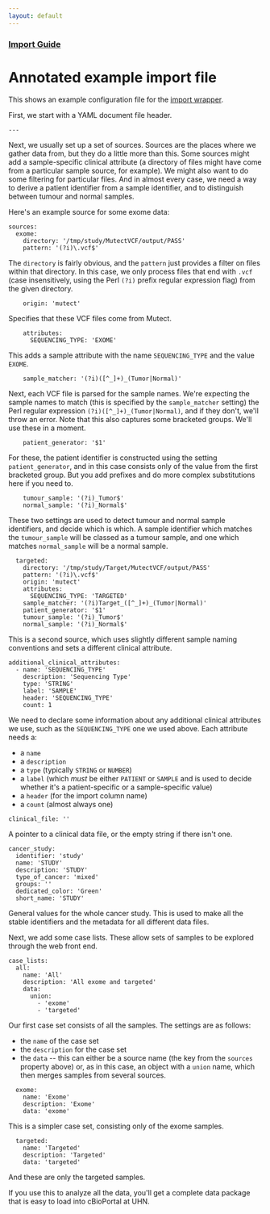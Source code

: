 ```yaml
---
layout: default
---
```


### [Import Guide](import-guide.html)

# Annotated example import file

This shows an example configuration file for the [import wrapper](import-wrapper.html).

First, we start with a YAML document file header.

    ---

Next, we usually set up a set of sources. Sources are the places where we gather data from, but they do a little more than this. Some sources might add a sample-specific clinical attribute (a directory of files might have come from a particular sample source, for example). We might also want to do some filtering for particular files. And in almost every case, we need a way to derive a patient identifier from a sample identifier, and to distinguish between tumour and normal samples.

Here's an example source for some exome data:

    sources:
      exome:
        directory: '/tmp/study/MutectVCF/output/PASS'
        pattern: '(?i)\.vcf$'

The `directory` is fairly obvious, and the `pattern` just provides a filter on files within that directory. In this case, we only process files that end with `.vcf` (case insensitively, using the Perl `(?i)` prefix regular expression flag) from the given directory.

        origin: 'mutect'

Specifies that these VCF files come from Mutect.

        attributes:
          SEQUENCING_TYPE: 'EXOME'

This adds a sample attribute with the name `SEQUENCING_TYPE` and the value `EXOME`.

        sample_matcher: '(?i)([^_]+)_(Tumor|Normal)'

Next, each VCF file is parsed for the sample names. We're expecting the sample names to match (this is specified by the `sample_matcher` setting) the Perl regular expression `(?i)([^_]+)_(Tumor|Normal)`, and if they don't, we'll throw an error. Note that this also captures some bracketed groups. We'll use these in a moment.

        patient_generator: '$1'

For these, the patient identifier is constructed using the setting `patient_generator`, and in this case consists only of the value from the first bracketed group. But you add prefixes and do more complex substitutions here if you need to.

        tumour_sample: '(?i)_Tumor$'
        normal_sample: '(?i)_Normal$'

These two settings are used to detect tumour and normal sample identifiers, and decide which is which. A sample identifier which matches the `tumour_sample` will be classed as a tumour sample, and one which matches `normal_sample` will be a normal sample.

      targeted:
        directory: '/tmp/study/Target/MutectVCF/output/PASS'
        pattern: '(?i)\.vcf$'
        origin: 'mutect'
        attributes:
          SEQUENCING_TYPE: 'TARGETED'
        sample_matcher: '(?i)Target_([^_]+)_(Tumor|Normal)'
        patient_generator: '$1'
        tumour_sample: '(?i)_Tumor$'
        normal_sample: '(?i)_Normal$'

This is a second source, which uses slightly different sample naming conventions and sets a different clinical attribute.

    additional_clinical_attributes:
      - name: 'SEQUENCING_TYPE'
        description: 'Sequencing Type'
        type: 'STRING'
        label: 'SAMPLE'
        header: 'SEQUENCING_TYPE'
        count: 1

We need to declare some information about any additional clinical attributes we use, such as the `SEQUENCING_TYPE` one we used above. Each attribute needs a:

 * a `name`
 * a `description`
 * a `type` (typically `STRING` or `NUMBER`)
 * a `label` (which *must* be either `PATIENT` or `SAMPLE` and is used to decide whether it's a patient-specific or a sample-specific value)
 * a `header` (for the import column name)
 * a `count` (almost always one)

<!-- end the list -->

    clinical_file: ''

A pointer to a clinical data file, or the empty string if there isn't one.

    cancer_study:
      identifier: 'study'
      name: 'STUDY'
      description: 'STUDY'
      type_of_cancer: 'mixed'
      groups: ''
      dedicated_color: 'Green'
      short_name: 'STUDY'

General values for the whole cancer study. This is used to make all the stable identifiers and the metadata for all different data files.

Next, we add some case lists. These allow sets of samples to be explored through the web front end.

    case_lists:
      all:
        name: 'All'
        description: 'All exome and targeted'
        data:
          union:
            - 'exome'
            - 'targeted'

Our first case set consists of all the samples. The settings are as follows:

 * the `name` of the case set
 * the `description` for the case set
 * the `data` -- this can either be a source name (the key from the `sources` property above) or, as in this case, an object with a `union` name, which then merges samples from several sources.

 <!-- end the list -->

      exome:
        name: 'Exome'
        description: 'Exome'
        data: 'exome'

This is a simpler case set, consisting only of the exome samples.

      targeted:
        name: 'Targeted'
        description: 'Targeted'
        data: 'targeted'

And these are only the targeted samples.

If you use this to analyze all the data, you'll get a complete data package that is easy to load into cBioPortal at UHN.
